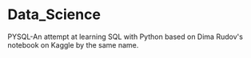 # Data_Science

PYSQL-An  attempt at learning SQL with Python based on Dima Rudov's notebook on Kaggle by the same name.

